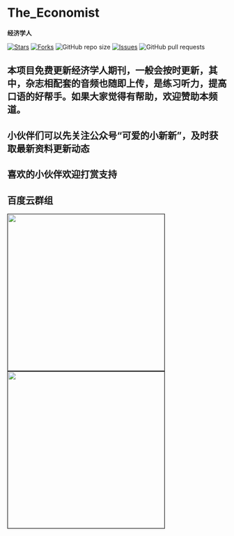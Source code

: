 # The_Economist
**经济学人**

[![Stars](https://img.shields.io/github/stars/joe1206/The-Economist.svg)](https://github.com/joe1206/TheEconomist2021/stargazers)
[![Forks](https://img.shields.io/github/forks/joe1206/The-Economist.svg)](https://github.com/joe1206/TheEconomist2021/network/members)
![GitHub repo size](https://img.shields.io/github/repo-size/joe1206/TheEconomist2021.svg)
[![Issues](https://img.shields.io/github/issues/joe1206/TheEconomist2021.svg)]()
![GitHub pull requests](https://img.shields.io/github/issues-pr/joe1206/TheEconomist2021.svg)

##   本项目免费更新经济学人期刊，一般会按时更新，其中，杂志相配套的音频也随即上传，是练习听力，提高口语的好帮手。如果大家觉得有帮助，欢迎赞助本频道。

## 小伙伴们可以先关注公众号“可爱的小新新”，及时获取最新资料更新动态
## 喜欢的小伙伴欢迎打赏支持
 ## 百度云群组
 
<img src="http://r.photo.store.qq.com/psc?/V14dbodi031bED/45NBuzDIW489QBoVep5mcdmMU5cgc2H*rPYa5UHwQGSYaswZlz7n6*qKQEWQMipMq3BWiThfrbpSznUy0zIXqYo1B1H3AVFvFPBNcNZJbGM!/r,size_16,color_FFFFFF,t_70" width="360" border="1px"/>

<img src="http://m.qpic.cn/psc?/V14dbodi031bED/A5hOE6*rc9U8eSRlr1H24nfIqf5hlTfxQJc7uO8WcTN.NmwQ7wHWD1lbJA1XraTtxLR7sV*iiUbzLJvbdVLzsw!!/b&bo=OAS6BQAAAAARB7M!&rf=viewer_4&t=5/watermark,type_ZmFuZ3poZW5naGVpdGk,shadow_10,text_aHR0cHM6Ly9ibG9nLmNzZG4ubmV0L2Jib3lmZWl5dQ==,size_16,color_FFFFFF,t_70" width="360" border="1px"/>


